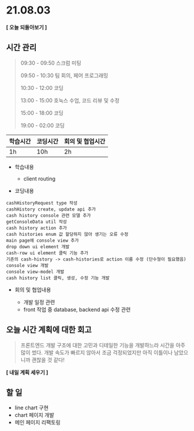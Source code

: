 # 21.08.03

**[ 오늘 되돌아보기 ]**

## 시간 관리

> 09:30 - 09:50 스크럼 미팅
>
> 09:50 - 10:30 팀 회의, 페어 프로그래밍
>
> 10:30 - 12:00 코딩
>
> 13:00 - 15:00 호눅스 수업, 코드 리뷰 및 수정
>
> 15:00 - 18:00 코딩
>
> 19:00 - 02:00 코딩

| 학습시간 | 코딩시간 | 회의 및 협업시간 |
| -------- | -------- | ---------------- |
| 1h       | 10h      | 2h               |

- 학습내용

  - client routing

    

- 코딩내용

```
cashHistoryRequest type 작성
cashHistory create, update api 추가
cash history console 관련 모델 추가
getConsoleData util 작성
cash history action 추가
cash histories enum 값 할당하지 않아 생기는 오류 수정
main page에 console view 추가
drop down ui element 개발
cash-row ui element 클릭 기능 추가
기존의 cash-history -> cash-histories로 action 이름 수정 (단수형이 필요했음)
console view 개발
console view-model 개발
cash history list 클릭, 생성, 수정 기능 개발
```



- 회의 및 협업내용

  - 개발 일정 관련
  - front 작업 중 database, backend api 수정 관련

  

## 오늘 시간 계획에 대한 회고

> 프론트엔드 개발 구조에 대한 고민과 디테일한 기능을 개발하느라 시간을 아주 많이 썼다. 개발 속도가 빠르지 않아서 조금 걱정되었지만 아직 이틀이나 남았으니까 괜찮을 것 같다! 



**[ 내일 계획 세우기 ]**

## 할 일

* line chart 구현
* chart 페이지 개발
* 메인 페이지 리팩토링